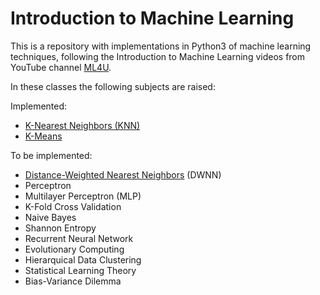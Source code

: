 Introduction to Machine Learning
================================

This is a repository with implementations in Python3 of machine learning techniques, following the Introduction to Machine Learning videos from YouTube channel [ML4U](https://www.youtube.com/playlist?list=PLKWX1jIoUZaWY_4zxjLXnIMU1Suyaa4VX).

In these classes the following subjects are raised:

Implemented:
- [K-Nearest Neighbors (KNN)](./KNN)
- [K-Means](./KMeans)

To be implemented:
- [Distance-Weighted Nearest Neighbors](./DWNN) (DWNN)
- Perceptron
- Multilayer Perceptron (MLP)
- K-Fold Cross Validation
- Naive Bayes
- Shannon Entropy
- Recurrent Neural Network
- Evolutionary Computing
- Hierarquical Data Clustering
- Statistical Learning Theory
- Bias-Variance Dilemma